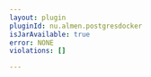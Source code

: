 ```yaml
---
layout: plugin
pluginId: nu.almen.postgresdocker
isJarAvailable: true
error: NONE
violations: []

---
```

